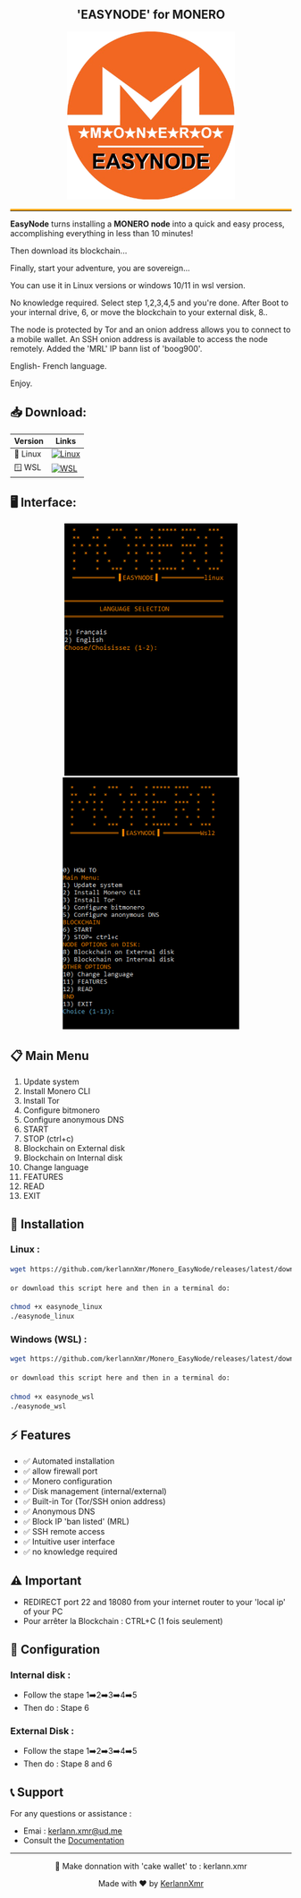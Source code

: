 <div align="center">

## 'EASYNODE' for MONERO 

<img src="picture/logo2.png" width="300" height="300" alt="Monero EasyNode Logo">
</div>

<hr style="border-top: 3px solid orange;">
<b>EasyNode</b> turns installing a <b>MONERO node</b> into a quick and easy process, accomplishing everything in less than 10 minutes!

Then download its blockchain...

Finally, start your adventure, you are sovereign...

You can use it in Linux versions or windows 10/11 in wsl version. 

No knowledge required. Select step 1,2,3,4,5 and you're done. 
After Boot to your internal drive, 6, or move the blockchain to your external disk, 8..

The node is protected by Tor and an onion address allows you to connect to a mobile wallet.
An SSH onion address is available to access the node remotely.
Added the 'MRL' IP bann list of 'boog900'.

English- French language.

Enjoy.


## 📥 Download:

<div align="center">

| Version | Links |
|---------|------|
| 🐧 Linux | [![Linux](https://img.shields.io/badge/Download-EasyNode_Linux-orange?style=for-the-badge)](https://github.com/kerlannXmr/Monero_EasyNode/releases/download/v1.0/easynode_linux.sh) |
| 🪟 WSL | [![WSL](https://img.shields.io/badge/Download-EasyNode_WSL-orange?style=for-the-badge)](https://github.com/kerlannXmr/Monero_EasyNode/releases/download/v1.0/easynode_wsl.sh) |

</div>

## 🖥️ Interface:
<div align="center">
<img src="picture/linux-interface.png" width="310" alt="Linux Interface">
<img src="picture/wsl_interface.png" width="316" alt="wsl Interface">
</div>


## 📋 Main Menu

1. Update system
2. Install Monero CLI
3. Install Tor
4. Configure bitmonero
5. Configure anonymous DNS
6. START
7. STOP (ctrl+c)
8. Blockchain on External disk
9. Blockchain on Internal disk
10. Change language
11. FEATURES
12. READ
13. EXIT

## 🚀 Installation

### Linux :
```bash
wget https://github.com/kerlannXmr/Monero_EasyNode/releases/latest/download/easynode_linux

or download this script here and then in a terminal do:

chmod +x easynode_linux
./easynode_linux
```

### Windows (WSL) :
```bash
wget https://github.com/kerlannXmr/Monero_EasyNode/releases/latest/download/easynode_wsl

or download this script here and then in a terminal do:

chmod +x easynode_wsl
./easynode_wsl
```

## ⚡ Features

- ✅ Automated installation
- ✅ allow firewall port
- ✅ Monero configuration
- ✅ Disk management (internal/external)
- ✅ Built-in Tor (Tor/SSH onion address)
- ✅ Anonymous DNS
- ✅ Block IP 'ban listed' (MRL)
- ✅ SSH remote access
- ✅ Intuitive user interface
- ✅ no knowledge required

## ⚠️ Important

- REDIRECT port 22 and 18080 from your internet router to your 'local ip' of your PC
- Pour arrêter la Blockchain : CTRL+C (1 fois seulement)

## 🔧 Configuration

### Internal disk :
- Follow the stape 1➡️2➡️3➡️4➡️5
- Then do : Stape 6

### External Disk :
- Follow the stape 1➡️2➡️3➡️4➡️5
- Then do : Stape 8 and 6

## 📞 Support

For any questions or assistance :
- Emai : kerlann.xmr@ud.me
- Consult the [Documentation](https://tinyurl.com/kerlann)

<div align="center">

---
🙏 Make donnation with 'cake wallet' to : kerlann.xmr

Made with ❤️ by [KerlannXmr](https://github.com/kerlannXmr)

</div>
